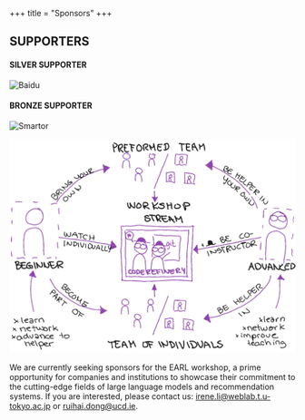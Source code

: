 +++
title = "Sponsors"
+++

## SUPPORTERS
#### SILVER SUPPORTER
![Baidu](./baidu_logo.png)
#### BRONZE SUPPORTER
![Smartor](./smartor_logo.jpg)

![Test](https://github.com/earl-workshop/earl-workshop.github.io/blob/main/content/how-to-join.png)

We are currently seeking sponsors for the EARL workshop, a prime opportunity for companies and institutions to showcase their commitment to the cutting-edge fields of large language models and recommendation systems. If you are interested, please contact us: irene.li@weblab.t.u-tokyo.ac.jp or ruihai.dong@ucd.ie. 
